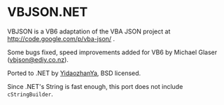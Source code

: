 # VBJSON.NET

VBJSON is a VB6 adaptation of the VBA JSON project at http://code.google.com/p/vba-json/ .

Some bugs fixed, speed improvements added for VB6 by Michael Glaser (vbjson@ediy.co.nz).

Ported to .NET by [YidaozhanYa](https://github.com/YidaozhanYa), BSD licensed.

Since .NET's String is fast enough, this port does not include `cStringBuilder`.
